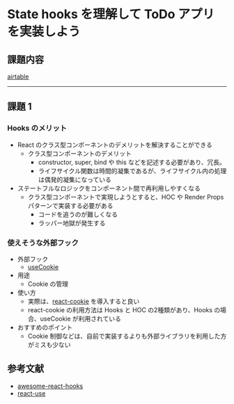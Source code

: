 # State hooks を理解して ToDo アプリを実装しよう
## 課題内容

[airtable](https://airtable.com/appWjizyFJue33ycs/tblTnXBXFOYJ0J7lZ/viwyi8muFtWUlhNKG/recz98d5DUTBytIUk?blocks=hide)

---

## 課題 1
### Hooks のメリット
- React のクラス型コンポーネントのデメリットを解決することができる
  - クラス型コンポーネントのデメリット
    - constructor, super, bind や this などを記述する必要があり、冗長。
    - ライフサイクル関数は時間的凝集であるが、ライフサイクル内の処理は偶発的凝集になっている
- ステートフルなロジックをコンポーネント間で再利用しやすくなる
  - クラス型コンポーネントで実現しようとすると、HOC や Render Props パターンで実装する必要がある
    - コードを追うのが難しくなる
    - ラッパー地獄が発生する

### 使えそうな外部フック
- 外部フック
  - [useCookie](https://github.com/streamich/react-use/blob/master/docs/useCookie.md)
- 用途
  - Cookie の管理
- 使い方
  - 実際は、[react-cookie](https://www.npmjs.com/package/react-cookie) を導入すると良い
  - react-cookie の利用方法は Hooks と HOC の2種類があり、Hooks の場合、useCookie が利用されている
- おすすめのポイント
  - Cookie 制御などは、自前で実装するよりも外部ライブラリを利用した方がミスも少ない

## 参考文献
- [awesome-react-hooks](https://github.com/rehooks/awesome-react-hooks)
- [react-use](https://github.com/streamich/react-use)
